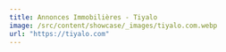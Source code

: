 ```yaml
---
title: Annonces Immobilières - Tiyalo
image: /src/content/showcase/_images/tiyalo.com.webp
url: "https://tiyalo.com"
---
```


